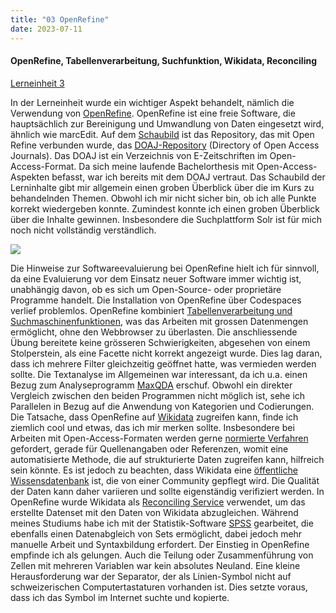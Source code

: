```yaml
---
title: "03 OpenRefine"
date: 2023-07-11
---
```

#### OpenRefine, Tabellenverarbeitung, Suchfunktion, Wikidata, Reconciling
[Lerneinheit 3](https://pad.gwdg.de/tql9ErMcQ1yd9FqMOj7TVw#)

In der Lerneinheit wurde ein wichtiger Aspekt behandelt, nämlich die Verwendung von [OpenRefine](https://openrefine.org/). OpenRefine ist eine freie Software, die hauptsächlich zur Bereinigung und Umwandlung von Daten eingesetzt wird, ähnlich wie marcEdit. Auf dem [Schaubild]() ist das Repository, das mit Open Refine verbunden wurde, das [DOAJ-Repository](https://doaj.org/) (Directory of Open Access Journals). Das DOAJ ist ein Verzeichnis von E-Zeitschriften im Open-Access-Format. Da sich meine laufende Bachelorthesis mit Open-Access-Aspekten befasst, war ich bereits mit dem DOAJ vertraut. Das Schaubild der Lerninhalte gibt mir allgemein einen groben Überblick über die im Kurs zu behandelnden Themen. Obwohl ich mir nicht sicher bin, ob ich alle Punkte korrekt wiedergeben konnte. Zumindest konnte ich einen groben Überblick über die Inhalte gewinnen. Insbesondere die Suchplattform Solr ist für mich noch nicht vollständig verständlich. 

![](https://pad.gwdg.de/uploads/c8d2a2dc-b427-4330-a665-b355a2a85f50.png)

Die Hinweise zur Softwareevaluierung bei OpenRefine hielt ich für sinnvoll, da eine Evaluierung vor dem Einsatz neuer Software immer wichtig ist, unabhängig davon, ob es sich um Open-Source- oder proprietäre Programme handelt. Die Installation von OpenRefine über Codespaces verlief problemlos. OpenRefine kombiniert [Tabellenverarbeitung und Suchmaschinenfunktionen](https://openrefine.org/docs), was das Arbeiten mit grossen Datenmengen ermöglicht, ohne den Webbrowser zu überlasten. Die anschliessende Übung bereitete keine grösseren Schwierigkeiten, abgesehen von einem Stolperstein, als eine Facette nicht korrekt angezeigt wurde. Dies lag daran, dass ich mehrere Filter gleichzeitig geöffnet hatte, was vermieden werden sollte. Die Textanalyse im Allgemeinen war interessant, da ich u.a. einen Bezug zum Analyseprogramm [MaxQDA](https://www.maxqda.com/de) erschuf. Obwohl ein direkter Vergleich zwischen den beiden Programmen nicht möglich ist, sehe ich Parallelen in Bezug auf die Anwendung von Kategorien und Codierungen. Die Tatsache, dass OpenRefine auf [Wikidata](https://www.wikidata.org/wiki/Wikidata:Main_Page) zugreifen kann, finde ich ziemlich cool und etwas, das ich mir merken sollte. Insbesondere bei Arbeiten mit Open-Access-Formaten werden gerne [normierte Verfahren](https://oa2020-de.org/blog/2018/07/31/empfehlungen_qualit%C3%A4tsstandards_oab%C3%BCcher/) gefordert, gerade für Quellenangaben oder Referenzen, womit eine automatisierte Methode, die auf strukturierte Daten zugreifen kann, hilfreich sein könnte. Es ist jedoch zu beachten, dass Wikidata eine [öffentliche Wissensdatenbank](https://docplayer.org/154688594-Wikidata-die-freie-wissensdatenbank-die-jeder-bearbeiten-kann.html) ist, die von einer Community gepflegt wird. Die Qualität der Daten kann daher variieren und sollte eigenständig verifiziert werden. In OpenRefine wurde Wikidata als [Reconciling Service](https://histhub.ch/reconciling/) verwendet, um das erstellte Datenset mit den Daten von Wikidata abzugleichen. Während meines Studiums habe ich mit der Statistik-Software [SPSS](https://www.ibm.com/de-de/products/spss-statistics) gearbeitet, die ebenfalls einen Datenabgleich von Sets ermöglicht, dabei jedoch mehr manuelle Arbeit und Syntaxbildung erfordert. Der Einstieg in OpenRefine empfinde ich als gelungen. Auch die Teilung oder Zusammenführung von Zellen mit mehreren Variablen war kein absolutes Neuland. Eine kleine Herausforderung war der Separator, der als Linien-Symbol nicht auf schweizerischen Computertastaturen vorhanden ist. Dies setzte voraus, dass ich das Symbol im Internet suchte und kopierte.
